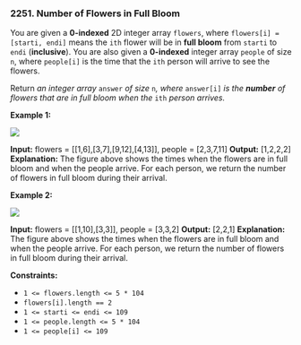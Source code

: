 ### 2251\. Number of Flowers in Full Bloom

You are given a **0-indexed** 2D integer array `flowers`, where `flowers[i] = [starti, endi]` means the `ith` flower will be in **full bloom** from `starti` to `endi` (**inclusive**). You are also given a **0-indexed** integer array `people` of size `n`, where `people[i]` is the time that the `ith` person will arrive to see the flowers.

Return _an integer array_ `answer` _of size_ `n`_, where_ `answer[i]` _is the **number** of flowers that are in full bloom when the_ `ith` _person arrives._

**Example 1:**

![](https://assets.leetcode.com/uploads/2022/03/02/ex1new.jpg)

**Input:** flowers = \[\[1,6\],\[3,7\],\[9,12\],\[4,13\]\], people = \[2,3,7,11\]
**Output:** \[1,2,2,2\]
**Explanation:** The figure above shows the times when the flowers are in full bloom and when the people arrive.
For each person, we return the number of flowers in full bloom during their arrival.

**Example 2:**

![](https://assets.leetcode.com/uploads/2022/03/02/ex2new.jpg)

**Input:** flowers = \[\[1,10\],\[3,3\]\], people = \[3,3,2\]
**Output:** \[2,2,1\]
**Explanation:** The figure above shows the times when the flowers are in full bloom and when the people arrive.
For each person, we return the number of flowers in full bloom during their arrival.

**Constraints:**

*   `1 <= flowers.length <= 5 * 104`
*   `flowers[i].length == 2`
*   `1 <= starti <= endi <= 109`
*   `1 <= people.length <= 5 * 104`
*   `1 <= people[i] <= 109`